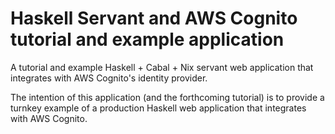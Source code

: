 # Haskell Servant and AWS Cognito tutorial and example application

A tutorial and example Haskell + Cabal + Nix servant web application that
integrates with AWS Cognito's identity provider.

The intention of this application (and the forthcoming tutorial) is to provide a
turnkey example of a production Haskell web application that integrates with AWS
Cognito.
